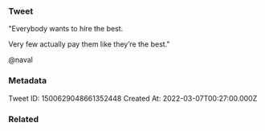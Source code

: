 ### Tweet
"Everybody wants to hire the best. 

Very few actually pay them like they’re the best."

@naval

### Metadata
Tweet ID: 1500629048661352448
Created At: 2022-03-07T00:27:00.000Z

### Related

